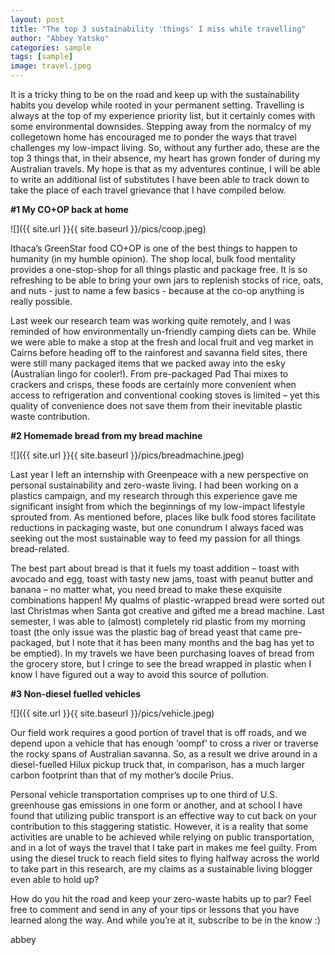 ```yaml
---
layout: post
title: "The top 3 sustainability 'things' I miss while travelling"
author: "Abbey Yatsko"
categories: sample
tags: [sample]
image: travel.jpeg
---
```


It is a tricky thing to be on the road and keep up with the sustainability habits you develop while rooted in your permanent setting. Travelling is always at the top of my experience priority list, but it certainly comes with some environmental downsides. Stepping away from the normalcy of my collegetown home has encouraged me to ponder the ways that travel challenges my low-impact living. So, without any further ado, these are the top 3 things that, in their absence, my heart has grown fonder of during my Australian travels. My hope is that as my adventures continue, I will be able to write an additional list of substitutes I have been able to track down to take the place of each travel grievance that I have compiled below.

**#1 My CO+OP back at home**

![]({{ site.url }}{{ site.baseurl }}/pics/coop.jpeg)

Ithaca’s GreenStar food CO+OP is one of the best things to happen to humanity (in my humble opinion). The shop local, bulk food mentality provides a one-stop-shop for all things plastic and package free. It is so refreshing to be able to bring your own jars to replenish stocks of rice, oats, and nuts - just to name a few basics - because at the co-op anything is really possible. 

Last week our research team was working quite remotely, and I was reminded of how environmentally un-friendly camping diets can be. While we were able to make a stop at the fresh and local fruit and veg market in Cairns before heading off to the rainforest and savanna field sites, there were still many packaged items that we packed away into the esky (Australian lingo for cooler!). From pre-packaged Pad Thai mixes to crackers and crisps, these foods are certainly more convenient when access to refrigeration and conventional cooking stoves is limited – yet this quality of convenience does not save them from their inevitable plastic waste contribution. 

**#2 Homemade bread from my bread machine**

![]({{ site.url }}{{ site.baseurl }}/pics/breadmachine.jpeg)

Last year I left an internship with Greenpeace with a new perspective on personal sustainability and zero-waste living. I had been working on a plastics campaign, and my research through this experience gave me significant insight from which the beginnings of my low-impact lifestyle sprouted from. As mentioned before, places like bulk food stores facilitate reductions in packaging waste, but one conundrum I always faced was seeking out the most sustainable way to feed my passion for all things bread-related.

The best part about bread is that it fuels my toast addition – toast with avocado and egg, toast with tasty new jams, toast with peanut butter and banana – no matter what, you need bread to make these exquisite combinations happen! My qualms of plastic-wrapped bread were sorted out last Christmas when Santa got creative and gifted me a bread machine. Last semester, I was able to (almost) completely rid plastic from my morning toast (the only issue was the plastic bag of bread yeast that came pre-packaged, but I note that it has been many months and the bag has yet to be emptied). In my travels we have been purchasing loaves of bread from the grocery store, but I cringe to see the bread wrapped in plastic when I know I have figured out a way to avoid this source of pollution. 

**#3 Non-diesel fuelled vehicles**

![]({{ site.url }}{{ site.baseurl }}/pics/vehicle.jpeg)

Our field work requires a good portion of travel that is off roads, and we depend upon a vehicle that has enough ‘oompf’ to cross a river or traverse the rocky spans of Australian savanna. So, as a result we drive around in a diesel-fuelled Hilux pickup truck that, in comparison, has a much larger carbon footprint than that of my mother’s docile Prius.

Personal vehicle transportation comprises up to one third of U.S. greenhouse gas emissions in one form or another, and at school I have found that utilizing public transport is an effective way to cut back on your contribution to this staggering statistic. However, it is a reality that some activities are unable to be achieved while relying on public transportation, and in a lot of ways the travel that I take part in makes me feel guilty. From using the diesel truck to reach field sites to flying halfway across the world to take part in this research, are my claims as a sustainable living blogger even able to hold up?

How do you hit the road and keep your zero-waste habits up to par? Feel free to comment and send in any of your tips or lessons that you have learned along the way. And while you’re at it, subscribe to be in the know :)

abbey
